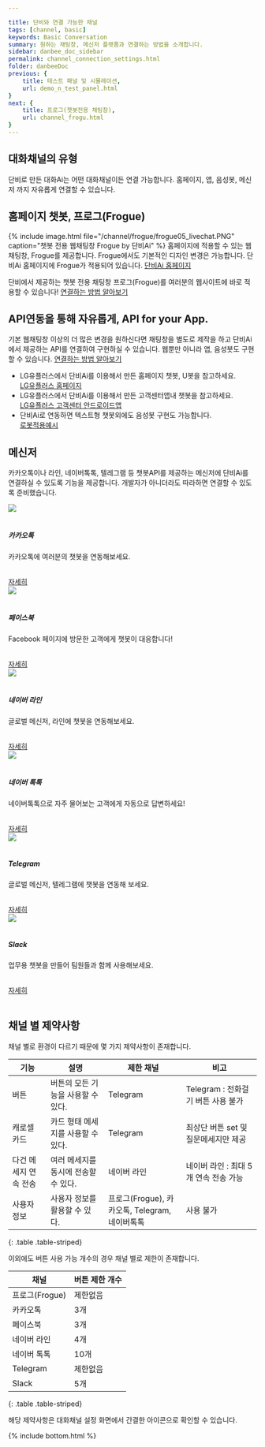 ```yaml
---

title: 단비와 연결 가능한 채널
tags: [channel, basic]
keywords: Basic Conversation
summary: 원하는 채팅창, 메신저 플랫폼과 연결하는 방법을 소개합니다.
sidebar: danbee_doc_sidebar
permalink: channel_connection_settings.html
folder: danbeeDoc
previous: {
    title: 테스트 패널 및 시뮬레이션,
    url: demo_n_test_panel.html
}
next: {
    title: 프로그(챗봇전용 채팅창),
    url: channel_frogu.html
}
---
```




## 대화채널의 유형
단비로 만든 대화Ai는 어떤 대화채널이든 연결 가능합니다. 홈페이지, 앱, 음성봇, 메신저 까지 자유롭게 연결할 수 있습니다.

## 홈페이지 챗봇, 프로그(Frogue)
{% include image.html file="/channel/frogue/frogue05_livechat.PNG" caption="챗봇 전용 웹채팅창 Frogue by 단비Ai" %}
홈페이지에 적용할 수 있는 웹채팅창, Frogue를 제공합니다. Frogue에서도 기본적인 디자인 변경은 가능합니다.
단비Ai 홈페이지에 Frogue가 적용되어 있습니다. [단비Ai 홈페이지](https://danbee.ai)

단비에서 제공하는 챗봇 전용 채팅창 프로그(Frogue)를 여러분의 웹사이트에 바로 적용할 수 있습니다!
[연결하는 방법 알아보기](channel_frogu.html)

## API연동을 통해 자유롭게, API for your App.
기본 웹채팅창 이상의 더 많은 변경을 원하신다면 채팅창을 별도로 제작을 하고 단비Ai에서 제공하는 API를 연결하여 구현하실 수 있습니다. 웹뿐만 아니라 앱, 음성봇도 구현할 수 있습니다.
[연결하는 방법 알아보기](channel_native_app.html)

- LG유플러스에서 단비Ai를 이용해서 만든 홈페이지 챗봇, U봇을 참고하세요.<br/>
  [LG유플러스 홈페이지](https://www.uplus.co.kr/home/Index.hpi)
- LG유플러스에서 단비Ai를 이용해서 만든 고객센터앱내 챗봇을 참고하세요.<br/>
  [LG유플러스 고객센터 안드로이드앱](https://play.google.com/store/apps/details?id=com.lguplus.mobile.cs&hl=ko)
- 단비Ai로 연동하면 텍스트형 챗봇외에도 음성봇 구현도 가능합니다. <br/>
  [로봇적용예시](/casestudy_013_nh_robot_concierge.html)


## 메신저
카카오톡이나 라인, 네이버톡톡, 텔레그램 등 챗봇API를 제공하는 메신저에 단비Ai를 연결하실 수 있도록 기능을 제공합니다. 개발자가 아니더라도 따라하면 연결할 수 있도록 준비했습니다.


<div class="row" class="channel_gate">
    <div class="col-md-4 col-sm-6">
        <div class="panel panel-default text-center">
            <div class="panel-heading">
                <img src="https://danbee.Ai/platform/img/channel/c_kakaotalk.png" />
            </div>
            <div class="panel-body">
                <h5>카카오톡</h5>
                <p>카카오톡에 여러분의 챗봇을 연동해보세요.</p><br />
                <a href="channel_kakaoibuilder.html" class="btn btn-primary">자세히</a>
            </div>
        </div>
    </div>
    <div class="col-md-4 col-sm-6">
        <div class="panel panel-default text-center">
            <div class="panel-heading">
                <img src="https://danbee.Ai/platform/img/channel/c_facebook.png" />
            </div>
            <div class="panel-body">
                <h5>페이스북</h5>
                <p>Facebook 페이지에 방문한 고객에게 챗봇이 대응합니다!</p><br />
                <a href="channel_facebook.html" class="btn btn-primary">자세히</a>
            </div>
        </div>
    </div>
    <div class="col-md-4 col-sm-6">
        <div class="panel panel-default text-center">
            <div class="panel-heading">
                <img src="https://danbee.Ai/platform/img/channel/c_line.png" />
            </div>
            <div class="panel-body">
                <h5>네이버 라인</h5>
                <p>글로벌 메신저, 라인에 챗봇을 연동해보세요. </p><br />
                <a href="channel_line.html" class="btn btn-primary">자세히</a>
            </div>
        </div>
    </div>
    <div class="col-md-4 col-sm-6">
            <div class="panel panel-default text-center">
                <div class="panel-heading">
                    <img src="https://danbee.Ai/platform/img/channel/c_naver_talktalk.png" />
                </div>
                <div class="panel-body">
                    <h5>네이버 톡톡</h5>
                    <p>네이버톡톡으로 자주 물어보는 고객에게 자동으로 답변하세요!</p><br />
                    <a href="channel_navertalk.html" class="btn btn-primary">자세히</a>
                </div>
            </div>
        </div>
    <div class="col-md-4 col-sm-6">
        <div class="panel panel-default text-center">
            <div class="panel-heading">
                <img src="https://danbee.Ai/platform/img/channel/c_telegram.png" />
            </div>
            <div class="panel-body">
                <h5>Telegram</h5>
                <p>글로벌 메신저, 텔레그램에 챗봇을 연동해 보세요.</p><br />
                <a href="channel_telegram.html" class="btn btn-primary">자세히</a>
            </div>
        </div>
    </div>
    <div class="col-md-4 col-sm-6">
        <div class="panel panel-default text-center">
            <div class="panel-heading">
                <img src="https://danbee.Ai/platform/img/channel/c_slack.png" />
            </div>
            <div class="panel-body">
                <h5>Slack</h5>
                <p>업무용 챗봇을 만들어 팀원들과 함께 사용해보세요.</p><br />
                <a href="channel_slack.html" class="btn btn-primary">자세히</a>
            </div>
        </div>
    </div>
</div>
<br />

## 채널 별 제약사항
채널 별로 환경이 다르기 때문에 몇 가지 제약사항이 존재합니다.

| 기능 | 설명 | 제한 채널 | 비고 |
|--------|-------|-------|------|
| 버튼 | 버튼의 모든 기능을 사용할 수 있다. | Telegram | Telegram : 전화걸기 버튼 사용 불가|
| 캐로셀 카드 | 카드 형태 메세지를 사용할 수 있다. | Telegram | 최상단 버튼 set 및 질문메세지만 제공 |
| 다건 메세지 연속 전송 | 여러 메세지를 동시에 전송할 수 있다. | 네이버 라인 | 네이버 라인 : 최대 5개 연속 전송 가능 |
| 사용자 정보 | 사용자 정보를 활용할 수 있다. | 프로그(Frogue), 카카오톡, Telegram,<br/> 네이버톡톡  | 사용 불가 |
{: .table .table-striped}

이외에도 버튼 사용 가능 개수의 경우 채널 별로 제한이 존재합니다.

| 채널 | 버튼 제한 개수 |
|--------|-------|
| 프로그(Frogue) | 제한없음 |
| 카카오톡 | 3개 | 
| 페이스북 | 3개 | 
| 네이버 라인 | 4개 | 
| 네이버 톡톡 | 10개 |
| Telegram | 제한없음 |
| Slack | 5개 |
{: .table .table-striped}

해당 제약사항은 대화채널 설정 화면에서 간결한 아이콘으로 확인할 수 있습니다.


{% include bottom.html %}



